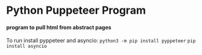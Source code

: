 # Python Puppeteer Program
#### program to pull html from abstract pages 

To run install pyppeteer and asyncio:
`python3 -m pip install pyppeteer`
`pip install asyncio`
